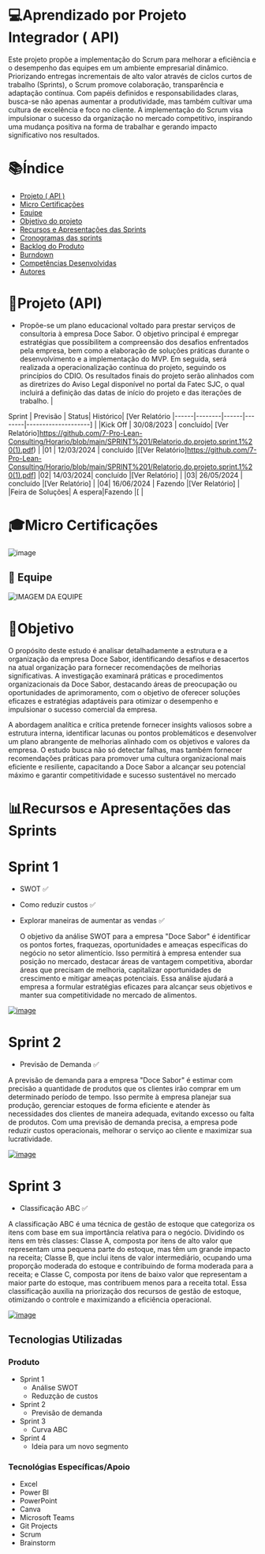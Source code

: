 
# 💻Aprendizado por Projeto Integrador ( API)

Este projeto propõe a implementação do Scrum para melhorar a eficiência e o desempenho das equipes em um ambiente empresarial dinâmico. Priorizando entregas incrementais de alto valor através de ciclos curtos de trabalho (Sprints), o Scrum promove colaboração, transparência e adaptação contínua. Com papéis definidos e responsabilidades claras, busca-se não apenas aumentar a produtividade, mas também cultivar uma cultura de excelência e foco no cliente. A implementação do Scrum visa impulsionar o sucesso da organização no mercado competitivo, inspirando uma mudança positiva na forma de trabalhar e gerando impacto significativo nos resultados.

# 📚Índice  
- [Projeto ( API )](#Projeto ( API ))
- [Micro Certificações](#Micro-Certificações)
- [Equipe](#Equipe)
- [Objetivo do projeto](#Objetivo-do-projeto)
- [Recursos e Apresentações das Sprints](#Recursos-e-Apresentações-das-Sprints)
- [Cronogramas das sprints](#Cronogramas-das-sprints)
- [Backlog do Produto](#Backlog-do-Produto)
- [Burndown](#Burndown)
- [Competências Desenvolvidas](#competências-desenvolvidas)
- [Autores](#Autores)

# 🚥Projeto (API) 
- Propõe-se um plano educacional voltado para prestar serviços de consultoria à empresa Doce Sabor. O objetivo principal é empregar estratégias que possibilitem a compreensão dos desafios enfrentados pela empresa, bem como a elaboração de soluções práticas durante o desenvolvimento e a implementação do MVP. Em seguida, será realizada a operacionalização contínua do projeto, seguindo os princípios do CDIO. Os resultados finais do projeto serão alinhados com as diretrizes do Aviso Legal disponível no portal da Fatec SJC, o qual incluirá a definição das datas de início do projeto e das iterações de trabalho.
                                                                                                       | 

Sprint | Previsão | Status| Histórico| [Ver Relatório
|------|--------|------|--------|--------------------] |
|Kick Off | 30/08/2023 | concluído| [Ver Relatório]https://github.com/7-Pro-Lean-Consulting/Horario/blob/main/SPRINT%201/Relatorio.do.projeto.sprint.1%20(1).pdf)                              | 
|01 | 12/03/2024 | concluído |[[Ver Relatório]https://github.com/7-Pro-Lean-Consulting/Horario/blob/main/SPRINT%201/Relatorio.do.projeto.sprint.1%20(1).pdf] 
|02|  14/03/2024| concluído |[Ver Relatório] | 
|03| 26/05/2024 | concluído |[Ver Relatório] | 
|04| 16/06/2024 | Fazendo |[Ver Relatório] | 
|Feira de Soluções| A espera|Fazendo |[ | 



# 🎓Micro Certificações 


![image](https://github.com/7-Pro-Lean-Consulting/Horario/assets/31110739/6b8b053b-f121-42e4-b7ac-ea61c94f4e0b)


## 👥 Equipe

 
![IMAGEM DA EQUIPE](https://github.com/7-Pro-Lean-Consulting/Horario/assets/31110739/3b840903-654d-4287-83d1-8b75fc0c3d79)

# 🎯Objetivo
O propósito deste estudo é analisar detalhadamente a estrutura e a organização da empresa Doce Sabor, identificando desafios e desacertos na atual organização para fornecer recomendações de melhorias significativas. A investigação examinará práticas e procedimentos organizacionais da Doce Sabor, destacando áreas de preocupação ou oportunidades de aprimoramento, com o objetivo de oferecer soluções eficazes e estratégias adaptáveis para otimizar o desempenho e impulsionar o sucesso comercial da empresa.

A abordagem analítica e crítica pretende fornecer insights valiosos sobre a estrutura interna, identificar lacunas ou pontos problemáticos e desenvolver um plano abrangente de melhorias alinhado com os objetivos e valores da empresa. O estudo busca não só detectar falhas, mas também fornecer recomendações práticas para promover uma cultura organizacional mais eficiente e resiliente, capacitando a Doce Sabor a alcançar seu potencial máximo e garantir competitividade e sucesso sustentável no mercado
  
# 📊Recursos e Apresentações das Sprints 

# Sprint 1
- SWOT ✅
- Como reduzir custos ✅
- Explorar maneiras de aumentar as vendas ✅
  
  O objetivo da análise SWOT para a empresa "Doce Sabor" é identificar os pontos fortes, fraquezas, oportunidades e ameaças específicas do negócio no setor alimentício. Isso permitirá à empresa entender sua posição no mercado, destacar áreas de vantagem competitiva, abordar áreas que precisam de melhoria, capitalizar oportunidades de crescimento e mitigar ameaças potenciais. Essa análise ajudará a empresa a formular estratégias eficazes para alcançar seus objetivos e manter sua competitividade no mercado de alimentos.

 [![image](https://github.com/7-Pro-Lean-Consulting/Horario/assets/31110739/73693487-8215-4bab-8a66-9f5de80744b7)](https://www.youtube.com/watch?v=oVGBSKrMFJM)

   
# Sprint 2
- Previsão de Demanda ✅
  
A previsão de demanda para a empresa "Doce Sabor" é estimar com precisão a quantidade de produtos que os clientes irão comprar em um determinado período de tempo. Isso permite à empresa planejar sua produção, gerenciar estoques de forma eficiente e atender às necessidades dos clientes de maneira adequada, evitando excesso ou falta de produtos. Com uma previsão de demanda precisa, a empresa pode reduzir custos operacionais, melhorar o serviço ao cliente e maximizar sua lucratividade.

[![image](https://github.com/7-Pro-Lean-Consulting/Horario/assets/31110739/ab0e22c0-0a50-46eb-9d6d-8ebbf5ac7e56)](https://www.youtube.com/watch?v=DqZrXE74_yU)

# Sprint 3
- Classificação ABC ✅
 
A classificação ABC é uma técnica de gestão de estoque que categoriza os itens com base em sua importância relativa para o negócio. Dividindo os itens em três classes: Classe A, composta por itens de alto valor que representam uma pequena parte do estoque, mas têm um grande impacto na receita; Classe B, que inclui itens de valor intermediário, ocupando uma proporção moderada do estoque e contribuindo de forma moderada para a receita; e Classe C, composta por itens de baixo valor que representam a maior parte do estoque, mas contribuem menos para a receita total. Essa classificação auxilia na priorização dos recursos de gestão de estoque, otimizando o controle e maximizando a eficiência operacional.

[![image](https://github.com/7-Pro-Lean-Consulting/Horario/assets/31110739/4c341a4e-f3c4-4888-94e1-bcce45fb2bb3)](https://www.youtube.com/watch?v=8QkSUYQqCLY)

## Tecnologias Utilizadas
### Produto 
- Sprint 1
  - Análise SWOT 
  - Reduzção de  custos
- Sprint 2
  - Previsão de demanda 
- Sprint 3
  - Curva ABC 
- Sprint 4
  - Ideia para um novo segmento

### Tecnológias Específicas/Apoio
- Excel
- Power BI
- PowerPoint
- Canva
- Microsoft Teams
- Git Projects
- Scrum
- Brainstorm
